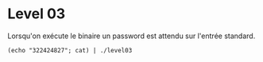 # Level 03

Lorsqu'on exécute le binaire un password est attendu sur l'entrée standard.

```
(echo "322424827"; cat) | ./level03
```
